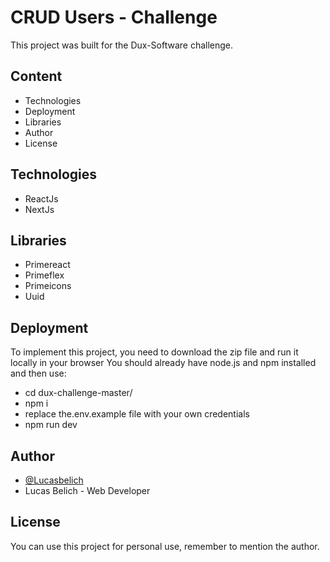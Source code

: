 # CRUD Users - Challenge

This project was built for the Dux-Software challenge.

## Content

- Technologies
- Deployment
- Libraries
- Author
- License

## Technologies

- ReactJs
- NextJs

## Libraries

- Primereact
- Primeflex
- Primeicons
- Uuid

## Deployment

To implement this project, you need to download the zip file
and run it locally in your browser
You should already have node.js and npm installed and then use:

- cd dux-challenge-master/
- npm i
- replace the.env.example file with your own credentials
- npm run dev

## Author

- [@Lucasbelich](https://github.com/Lucasbelich)
- Lucas Belich - Web Developer

## License

You can use this project for personal use, remember to mention the author.
